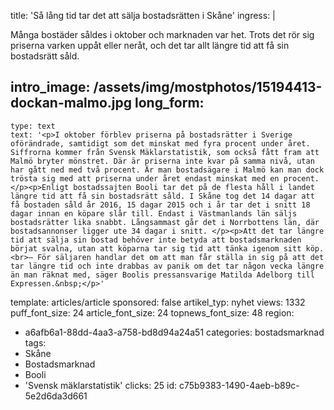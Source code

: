 title: 'Så lång tid tar det att sälja bostadsrätten i Skåne'
ingress: |
  <p>Många bostäder såldes i oktober och marknaden var het. Trots det rör sig priserna varken uppåt eller neråt, och det tar allt längre tid att få sin bostadsrätt såld.
  </p>
  
intro_image: /assets/img/mostphotos/15194413-dockan-malmo.jpg
long_form:
  -
    type: text
    text: '<p>I oktober förblev priserna på bostadsrätter i Sverige oförändrade, samtidigt som det minskat med fyra procent under året. Siffrorna kommer från Svensk Mäklarstatistik, som också fått fram att Malmö bryter mönstret. Där är priserna inte kvar på samma nivå, utan har gått ned med två procent. Är man bostadsägare i Malmö kan man dock trösta sig med att priserna under året endast minskat med en procent.</p><p>Enligt bostadssajten Booli tar det på de flesta håll i landet längre tid att få sin bostadsrätt såld. I Skåne tog det 14 dagar att få bostaden såld år 2016, 15 dagar 2015 och i år tar det i snitt 18 dagar innan en köpare slår till. Endast i Västmanlands län säljs bostadsrätter lika snabbt. Långsammast går det i Norrbottens län, där bostadsannonser ligger ute 34 dagar i snitt. </p><p>Att det tar längre tid att sälja sin bostad behöver inte betyda att bostadsmarknaden börjat svalna, utan att köparna tar sig tid att tänka igenom sitt köp. <br>– För säljaren handlar det om att man får ställa in sig på att det tar längre tid och inte drabbas av panik om det tar någon vecka längre än man räknat med, säger Boolis pressansvarige Matilda Adelborg till Expressen.&nbsp;</p>'
template: articles/article
sponsored: false
artikel_typ: nyhet
views: 1332
puff_font_size: 24
article_font_size: 24
topnews_font_size: 48
region:
  - a6afb6a1-88dd-4aa3-a758-bd8d94a24a51
categories: bostadsmarknad
tags:
  - Skåne
  - Bostadsmarknad
  - Booli
  - 'Svensk mäklarstatistik'
clicks: 25
id: c75b9383-1490-4aeb-b89c-5e2d6da3d661
